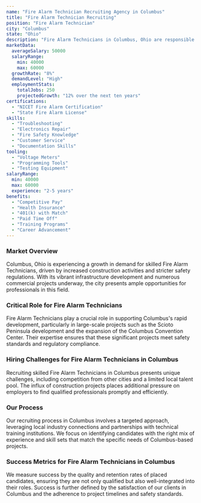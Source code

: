 ```yaml
---
name: "Fire Alarm Technician Recruiting Agency in Columbus"
title: "Fire Alarm Technician Recruiting"
position: "Fire Alarm Technician"
city: "Columbus"
state: "Ohio"
description: "Fire Alarm Technicians in Columbus, Ohio are responsible for installing, maintaining, and repairing fire alarm systems in various settings like commercial buildings, residential apartments, and industrial facilities."
marketData:
  averageSalary: 50000
  salaryRange:
    min: 40000
    max: 60000
  growthRate: "8%"
  demandLevel: "High"
  employmentStats:
    totalJobs: 250
    projectedGrowth: "12% over the next ten years"
certifications:
  - "NICET Fire Alarm Certification"
  - "State Fire Alarm License"
skills:
  - "Troubleshooting"
  - "Electronics Repair"
  - "Fire Safety Knowledge"
  - "Customer Service"
  - "Documentation Skills"
tooling:
  - "Voltage Meters"
  - "Programming Tools"
  - "Testing Equipment"
salaryRange:
  min: 40000
  max: 60000
  experience: "2-5 years"
benefits:
  - "Competitive Pay"
  - "Health Insurance"
  - "401(k) with Match"
  - "Paid Time Off"
  - "Training Programs"
  - "Career Advancement"
---
```


### Market Overview
Columbus, Ohio is experiencing a growth in demand for skilled Fire Alarm Technicians, driven by increased construction activities and stricter safety regulations. With its vibrant infrastructure development and numerous commercial projects underway, the city presents ample opportunities for professionals in this field.

### Critical Role for Fire Alarm Technicians
Fire Alarm Technicians play a crucial role in supporting Columbus's rapid development, particularly in large-scale projects such as the Scioto Peninsula development and the expansion of the Columbus Convention Center. Their expertise ensures that these significant projects meet safety standards and regulatory compliance.

### Hiring Challenges for Fire Alarm Technicians in Columbus
Recruiting skilled Fire Alarm Technicians in Columbus presents unique challenges, including competition from other cities and a limited local talent pool. The influx of construction projects places additional pressure on employers to find qualified professionals promptly and efficiently.

### Our Process
Our recruiting process in Columbus involves a targeted approach, leveraging local industry connections and partnerships with technical training institutions. We focus on identifying candidates with the right mix of experience and skill sets that match the specific needs of Columbus-based projects.

### Success Metrics for Fire Alarm Technicians in Columbus
We measure success by the quality and retention rates of placed candidates, ensuring they are not only qualified but also well-integrated into their roles. Success is further defined by the satisfaction of our clients in Columbus and the adherence to project timelines and safety standards.